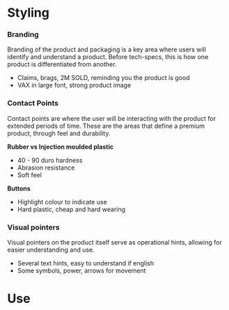 # Styling

### Branding
Branding of the product and packaging is a key area where users will identify and understand a product. Before tech-specs, this is how one product is differentiated from another.

- Claims, brags, 2M SOLD, reminding you the product is good
- VAX in large font, strong product image

### Contact Points
Contact points are where the user will be interacting with the product for extended periods of time. These are the areas that define a premium product, through feel and durability.

**Rubber vs Injection moulded plastic**
- 40 - 90 duro hardness
- Abrasion resistance
- Soft feel

**Buttons**
- Highlight colour to indicate use
- Hard plastic, cheap and hard wearing

### Visual pointers
Visual pointers on the product itself serve as operational hints, allowing for easier understanding and use.

- Several text hints, easy to understand if english
- Some symbols, power, arrows for movement


# Use

